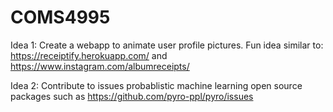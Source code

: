 # COMS4995

Idea 1:
Create a webapp to animate user profile pictures. Fun idea similar to: https://receiptify.herokuapp.com/ and https://www.instagram.com/albumreceipts/

Idea 2: 
Contribute to issues probablistic machine learning open source packages such as https://github.com/pyro-ppl/pyro/issues 
